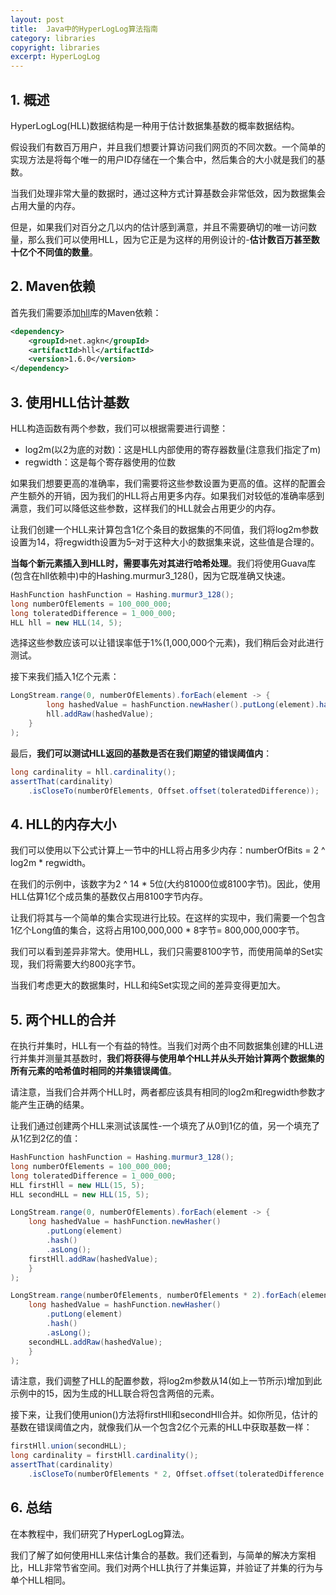 ```yaml
---
layout: post
title:  Java中的HyperLogLog算法指南
category: libraries
copyright: libraries
excerpt: HyperLogLog
---
```


## 1. 概述

HyperLogLog(HLL)数据结构是一种用于估计数据集基数的概率数据结构。

假设我们有数百万用户，并且我们想要计算访问我们网页的不同次数。一个简单的实现方法是将每个唯一的用户ID存储在一个集合中，然后集合的大小就是我们的基数。

当我们处理非常大量的数据时，通过这种方式计算基数会非常低效，因为数据集会占用大量的内存。

但是，如果我们对百分之几以内的估计感到满意，并且不需要确切的唯一访问数量，那么我们可以使用HLL，因为它正是为这样的用例设计的-**估计数百万甚至数十亿个不同值的数量**。

## 2. Maven依赖

首先我们需要添加[hll](https://mvnrepository.com/artifact/net.agkn/hll)库的Maven依赖：

```xml
<dependency>
    <groupId>net.agkn</groupId>
    <artifactId>hll</artifactId>
    <version>1.6.0</version>
</dependency>
```

## 3. 使用HLL估计基数

HLL构造函数有两个参数，我们可以根据需要进行调整：

- log2m(以2为底的对数)：这是HLL内部使用的寄存器数量(注意我们指定了m)
- regwidth：这是每个寄存器使用的位数

如果我们想要更高的准确率，我们需要将这些参数设置为更高的值。这样的配置会产生额外的开销，因为我们的HLL将占用更多内存。如果我们对较低的准确率感到满意，我们可以降低这些参数，这样我们的HLL就会占用更少的内存。

让我们创建一个HLL来计算包含1亿个条目的数据集的不同值，我们将log2m参数设置为14，将regwidth设置为5–对于这种大小的数据集来说，这些值是合理的。

**当每个新元素插入到HLL时，需要事先对其进行哈希处理**。我们将使用Guava库(包含在hll依赖中)中的Hashing.murmur3_128()，因为它既准确又快速。

```java
HashFunction hashFunction = Hashing.murmur3_128();
long numberOfElements = 100_000_000;
long toleratedDifference = 1_000_000;
HLL hll = new HLL(14, 5);
```

选择这些参数应该可以让错误率低于1%(1,000,000个元素)，我们稍后会对此进行测试。

接下来我们插入1亿个元素：

```java
LongStream.range(0, numberOfElements).forEach(element -> {
        long hashedValue = hashFunction.newHasher().putLong(element).hash().asLong();
        hll.addRaw(hashedValue);
    }
);
```

最后，**我们可以测试HLL返回的基数是否在我们期望的错误阈值内**：

```java
long cardinality = hll.cardinality();
assertThat(cardinality)
    .isCloseTo(numberOfElements, Offset.offset(toleratedDifference));
```

## 4. HLL的内存大小

我们可以使用以下公式计算上一节中的HLL将占用多少内存：numberOfBits = 2 ^ log2m * regwidth。

在我们的示例中，该数字为2 ^ 14 * 5位(大约81000位或8100字节)。因此，使用HLL估算1亿个成员集的基数仅占用8100字节内存。

让我们将其与一个简单的集合实现进行比较。在这样的实现中，我们需要一个包含1亿个Long值的集合，这将占用100,000,000 * 8字节= 800,000,000字节。

我们可以看到差异非常大。使用HLL，我们只需要8100字节，而使用简单的Set实现，我们将需要大约800兆字节。

当我们考虑更大的数据集时，HLL和纯Set实现之间的差异变得更加大。

## 5. 两个HLL的合并

在执行并集时，HLL有一个有益的特性。当我们对两个由不同数据集创建的HLL进行并集并测量其基数时，**我们将获得与使用单个HLL并从头开始计算两个数据集的所有元素的哈希值时相同的并集错误阈值**。

请注意，当我们合并两个HLL时，两者都应该具有相同的log2m和regwidth参数才能产生正确的结果。

让我们通过创建两个HLL来测试该属性-一个填充了从0到1亿的值，另一个填充了从1亿到2亿的值：

```java
HashFunction hashFunction = Hashing.murmur3_128();
long numberOfElements = 100_000_000;
long toleratedDifference = 1_000_000;
HLL firstHll = new HLL(15, 5);
HLL secondHLL = new HLL(15, 5);

LongStream.range(0, numberOfElements).forEach(element -> {
    long hashedValue = hashFunction.newHasher()
        .putLong(element)
        .hash()
        .asLong();
    firstHll.addRaw(hashedValue);
    }
);

LongStream.range(numberOfElements, numberOfElements * 2).forEach(element -> {
    long hashedValue = hashFunction.newHasher()
        .putLong(element)
        .hash()
        .asLong();
    secondHLL.addRaw(hashedValue);
    }
);
```

请注意，我们调整了HLL的配置参数，将log2m参数从14(如上一节所示)增加到此示例中的15，因为生成的HLL联合将包含两倍的元素。

接下来，让我们使用union()方法将firstHll和secondHll合并。如你所见，估计的基数在错误阈值之内，就像我们从一个包含2亿个元素的HLL中获取基数一样：

```java
firstHll.union(secondHLL);
long cardinality = firstHll.cardinality();
assertThat(cardinality)
    .isCloseTo(numberOfElements * 2, Offset.offset(toleratedDifference * 2));
```

## 6. 总结

在本教程中，我们研究了HyperLogLog算法。

我们了解了如何使用HLL来估计集合的基数。我们还看到，与简单的解决方案相比，HLL非常节省空间。我们对两个HLL执行了并集运算，并验证了并集的行为与单个HLL相同。
